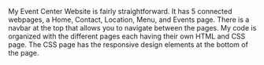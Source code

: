 My Event Center Website is fairly straightforward. It has 5 connected webpages, a Home, Contact, Location, Menu, and Events page. There is a navbar at the top that allows you to navigate between 
the pages. My code is organized with the different pages each having their own HTML and CSS page. The CSS page has the responsive design elements at the bottom of the page.
